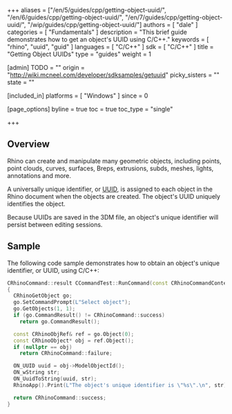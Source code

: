 +++
aliases = ["/en/5/guides/cpp/getting-object-uuid/", "/en/6/guides/cpp/getting-object-uuid/", "/en/7/guides/cpp/getting-object-uuid/", "/wip/guides/cpp/getting-object-uuid/"]
authors = [ "dale" ]
categories = [ "Fundamentals" ]
description = "This brief guide demonstrates how to get an object's UUID using C/C++."
keywords = [ "rhino", "uuid", "guid" ]
languages = [ "C/C++" ]
sdk = [ "C/C++" ]
title = "Getting Object UUIDs"
type = "guides"
weight = 1

[admin]
TODO = ""
origin = "http://wiki.mcneel.com/developer/sdksamples/getuuid"
picky_sisters = ""
state = ""

[included_in]
platforms = [ "Windows" ]
since = 0

[page_options]
byline = true
toc = true
toc_type = "single"

+++

 
## Overview

Rhino can create and manipulate many geometric objects, including points, point clouds, curves, surfaces, Breps, extrusions, subds, meshes, lights, annotations and more.

A universally unique identifier, or [UUID](https://en.wikipedia.org/wiki/Universally_unique_identifier), is assigned to each object in the Rhino document when the objects are created. The object's UUID uniquely identifies the object.

Because UUIDs are saved in the 3DM file, an object's unique identifier will persist between editing sessions.

## Sample

The following code sample demonstrates how to obtain an object's unique identifier, or UUID, using C/C++:

```cpp
CRhinoCommand::result CCommandTest::RunCommand(const CRhinoCommandContext& context)
{
  CRhinoGetObject go;
  go.SetCommandPrompt(L"Select object");
  go.GetObjects(1, 1);
  if (go.CommandResult() != CRhinoCommand::success)
    return go.CommandResult();

  const CRhinoObjRef& ref = go.Object(0);
  const CRhinoObject* obj = ref.Object();
  if (nullptr == obj)
    return CRhinoCommand::failure;

  ON_UUID uuid = obj->ModelObjectId();
  ON_wString str;
  ON_UuidToString(uuid, str);
  RhinoApp().Print(L"The object's unique identifier is \"%s\".\n", str);

  return CRhinoCommand::success;
}
```
